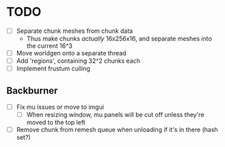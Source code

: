 # TODO

- [ ] Separate chunk meshes from chunk data
	- Thus make chunks *actually* 16x256x16, and separate meshes into the current 16^3
- [ ] Move worldgen onto a separate thread
- [ ] Add 'regions', containing 32^2 chunks each
- [ ] Implement frustum culling

## Backburner

- [ ] Fix mu issues or move to imgui
	- [ ] When resizing window, mu panels will be cut off unless they're moved to the top left
- [ ] Remove chunk from remesh queue when unloading if it's in there (hash set?)
